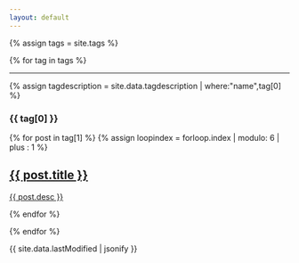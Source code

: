 ```yaml
---
layout: default
---
```

{% assign tags = site.tags %}

{% for tag in tags %}
  <hr>
  {% assign tagdescription = site.data.tagdescription | where:"name",tag[0] %}
  <h3>{{ tag[0] }}</h3>
    
  <section class="tiles">
	{% for post in tag[1] %}
	{% assign loopindex = forloop.index | modulo: 6 | plus : 1 %}
	<article class="style{{ loopindex }}">
		<span class="image">
			<img src="{{ post.img | prepend: "/images/" | prepend: site.baseurl }}" alt="" />
		</span>
		<a href="{{ post.url | prepend: site.baseurl }}">
			<h2>{{ post.title }}</h2>
			<div class="content">
				<p>{{ post.desc }}</p>
			</div>
		</a>
	</article>
	{% endfor %}
  </section>

{% endfor %}

<p>{{ site.data.lastModified | jsonify }}</p>
